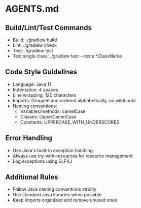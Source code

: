 # AGENTS.md

## Build/Lint/Test Commands
- Build: ./gradlew build
- Lint: ./gradlew check
- Test: ./gradlew test
- Test single class: ./gradlew test --tests *.ClassName

## Code Style Guidelines
- Language: Java 11
- Indentation: 4 spaces
- Line wrapping: 120 characters
- Imports: Grouped and ordered alphabetically, no wildcards
- Naming conventions:
  - Variables/methods: camelCase
  - Classes: UpperCamelCase
  - Constants: UPPERCASE_WITH_UNDERSCORES

## Error Handling
- Use Java's built-in exception handling
- Always use try-with-resources for resource management
- Log exceptions using SLF4J

## Additional Rules
- Follow Java naming conventions strictly
- Use standard Java libraries when possible
- Keep imports organized and remove unused ones